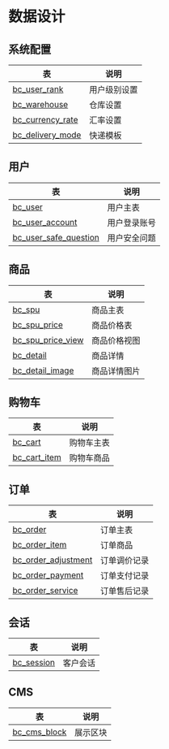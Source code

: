 # 数据设计

## 系统配置

| 表 | 说明
|----|----
| [bc_user_rank](bc_user_rank.md) | 用户级别设置
| [bc_warehouse](bc_warehouse.md) | 仓库设置
| [bc_currency_rate](bc_currency_rate.md) | 汇率设置
| [bc_delivery_mode](bc_delivery_mode.md) | 快递模板

## 用户

| 表 | 说明
|----|----
| [bc_user](bc_user.md) | 用户主表
| [bc_user_account](bc_user_account.md) | 用户登录账号
| [bc_user_safe_question](bc_user_safe_question.md) | 用户安全问题

## 商品

| 表 | 说明
|----|----
| [bc_spu](bc_spu.md) | 商品主表
| [bc_spu_price](bc_spu_price.md) | 商品价格表
| [bc_spu_price_view](bc_spu_price_view.md) | 商品价格视图
| [bc_detail](bc_detail.md) | 商品详情
| [bc_detail_image](bc_detail_image.md) | 商品详情图片


## 购物车

| 表 | 说明
|----|----
| [bc_cart](bc_cart.md) | 购物车主表
| [bc_cart_item](bc_cart_item.md) | 购物车商品

## 订单

| 表 | 说明
|----|----
| [bc_order](bc_cart.md) | 订单主表
| [bc_order_item](bc_cart_item.md) | 订单商品
| [bc_order_adjustment](bc_order_adjustment.md) | 订单调价记录
| [bc_order_payment](bc_order_payment.md) | 订单支付记录
| [bc_order_service](bc_order_service.md) | 订单售后记录

## 会话

| 表 | 说明
|----|----
| [bc_session](bc_session.md) | 客户会话

## CMS

| 表 | 说明
|----|----
| [bc_cms_block](bc_cms_block.md) | 展示区块